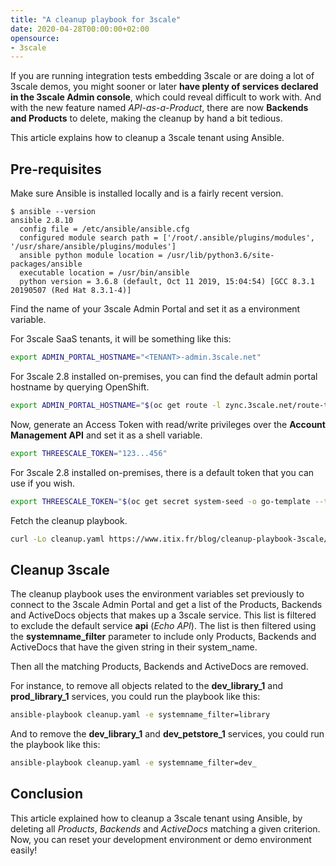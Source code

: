 ```yaml
---
title: "A cleanup playbook for 3scale"
date: 2020-04-28T00:00:00+02:00
opensource: 
- 3scale
---
```


If you are running integration tests embedding 3scale or are doing a lot of 3scale demos, you might sooner or later **have plenty of services declared in the 3scale Admin console**, which could reveal difficult to work with.
And with the new feature named *API-as-a-Product*, there are now **Backends and Products** to delete, making the cleanup by hand a bit tedious.

This article explains how to cleanup a 3scale tenant using Ansible.

## Pre-requisites

Make sure Ansible is installed locally and is a fairly recent version.

```
$ ansible --version
ansible 2.8.10
  config file = /etc/ansible/ansible.cfg
  configured module search path = ['/root/.ansible/plugins/modules', '/usr/share/ansible/plugins/modules']
  ansible python module location = /usr/lib/python3.6/site-packages/ansible
  executable location = /usr/bin/ansible
  python version = 3.6.8 (default, Oct 11 2019, 15:04:54) [GCC 8.3.1 20190507 (Red Hat 8.3.1-4)]
```

Find the name of your 3scale Admin Portal and set it as a environment variable.

For 3scale SaaS tenants, it will be something like this:

```sh
export ADMIN_PORTAL_HOSTNAME="<TENANT>-admin.3scale.net"
```

For 3scale 2.8 installed on-premises, you can find the default admin portal hostname by querying OpenShift.

```sh
export ADMIN_PORTAL_HOSTNAME="$(oc get route -l zync.3scale.net/route-to=system-provider -o go-template='{{(index .items 0).spec.host}}')"
```

Now, generate an Access Token with read/write privileges over the **Account Management API** and set it as a shell variable.

```sh
export THREESCALE_TOKEN="123...456"
```

For 3scale 2.8 installed on-premises, there is a default token that you can use if you wish.

```sh
export THREESCALE_TOKEN="$(oc get secret system-seed -o go-template --template='{{.data.ADMIN_ACCESS_TOKEN|base64decode}}')"
```

Fetch the cleanup playbook.

```sh
curl -Lo cleanup.yaml https://www.itix.fr/blog/cleanup-playbook-3scale/cleanup.yaml
```

## Cleanup 3scale

The cleanup playbook uses the environment variables set previously to connect to the 3scale Admin Portal and get a list of the Products, Backends and ActiveDocs objects that makes up a 3scale service.
This list is filtered to exclude the default service **api** (*Echo API*).
The list is then filtered using the **systemname_filter** parameter to include only Products, Backends and ActiveDocs that have the given string in their system_name.

Then all the matching Products, Backends and ActiveDocs are removed.

For instance, to remove all objects related to the **dev_library_1** and **prod_library_1** services, you could run the playbook like this:

```sh
ansible-playbook cleanup.yaml -e systemname_filter=library
```

And to remove the **dev_library_1** and **dev_petstore_1** services, you could run the playbook like this:

```sh
ansible-playbook cleanup.yaml -e systemname_filter=dev_
```

## Conclusion

This article explained how to cleanup a 3scale tenant using Ansible, by deleting all *Products*, *Backends* and *ActiveDocs* matching a given criterion.
Now, you can reset your development environment or demo environment easily!
